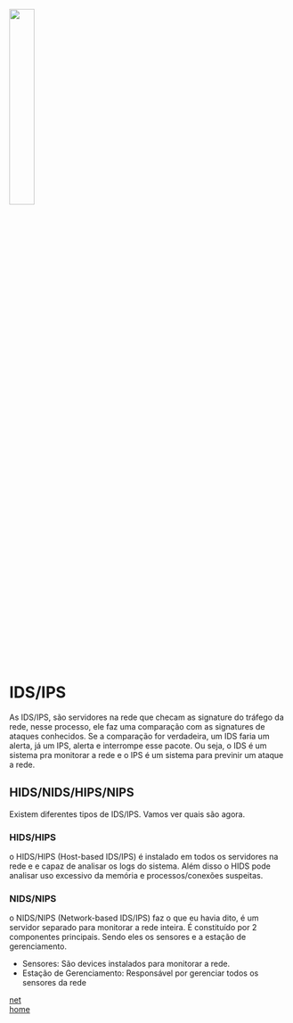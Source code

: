 <img width="30%" src="https://i.imgur.com/ULwPfn3.png"></img>

# IDS/IPS
As IDS/IPS, são servidores na rede que checam as signature do tráfego da rede, nesse processo, ele faz uma comparação com as signatures de ataques conhecidos. Se a comparação for verdadeira, um IDS faria um alerta, já um IPS, alerta e interrompe esse pacote. Ou seja, o IDS é um sistema pra monitorar a rede e o IPS é um sistema para previnir um ataque a rede.

## HIDS/NIDS/HIPS/NIPS
Existem diferentes tipos de IDS/IPS. Vamos ver quais são agora.<br>

### HIDS/HIPS
o HIDS/HIPS (Host-based IDS/IPS) é instalado em todos os servidores na rede e e capaz de analisar os logs do sistema. Além disso o HIDS pode analisar uso excessivo da memória e processos/conexões suspeitas.

### NIDS/NIPS
o NIDS/NIPS (Network-based IDS/IPS) faz o que eu havia dito, é um servidor separado para monitorar a rede inteira. É constituído por 2 componentes principais. Sendo eles os sensores e a estação de gerenciamento.<br>

* Sensores: São devices instalados para monitorar a rede.<br>
* Estação de Gerenciamento: Responsável por gerenciar todos os sensores da rede<br>

[net](../README.md)<br>
[home](../../README.md)

